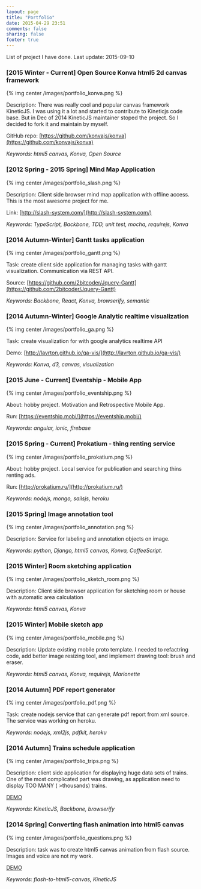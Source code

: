 ```yaml
---
layout: page
title: "Portfolio"
date: 2015-04-29 23:51
comments: false
sharing: false
footer: true
---
```


List of project I have done. Last update: 2015-09-10


### [2015 Winter - Current] Open Source Konva html5 2d canvas framework

{% img center /images/portfolio_konva.png  %}

Description: There was really cool and popular canvas framework KineticJS. I was using it a lot and started to contribute to Kineticjs code base.
But in Dec of 2014 KineticJS maintainer stoped the project. So I decided to fork it and maintain by myself.

GitHub repo: [https://github.com/konvajs/konva](https://github.com/konvajs/konva)

*Keywords: html5 canvas, Konva, Open Source*


### [2012 Spring - 2015 Spring] Mind Map Application

{% img center /images/portfolio_slash.png  %}

Description: Client side browser mind map application with offline access. This is the most awesome project for me.

Link: [http://slash-system.com/](http://slash-system.com/)

*Keywords: TypeScript, Backbone, TDD, unit test, mocha, requirejs, Konva*


### [2014 Autumn-Winter] Gantt tasks application

{% img center /images/portfolio_gantt.png  %}

Task: create client side application for managing tasks with gantt visualization.
Communication via REST API.

Source: [https://github.com/2bitcoder/Jquery-Gantt](https://github.com/2bitcoder/Jquery-Gantt)

*Keywords: Backbone, React, Konva, browserify, semantic*



### [2014 Autumn-Winter] Google Analytic realtime visualization

{% img center /images/portfolio_ga.png  %}

Task: create visualization for with google analytics realtime API

Demo: [http://lavrton.github.io/ga-vis/](http://lavrton.github.io/ga-vis/)

*Keywords: Konva, d3, canvas, visualization*


### [2015 June - Current] Eventship - Mobile App

{% img center /images/portfolio_eventship.png  %}

About: hobby project. Motivation and Retrospective Mobile App.

Run: [https://eventship.mobi/](https://eventship.mobi/)

*Keywords: angular, ionic, firebase*


### [2015 Spring - Current] Prokatium - thing renting service

{% img center /images/portfolio_prokatium.png  %}

About: hobby project. Local service for publication and searching thins renting ads.

Run: [http://prokatium.ru/](http://prokatium.ru/)

*Keywords: nodejs, mongo, sailsjs, heroku*



### [2015 Spring] Image annotation tool

{% img center /images/portfolio_annotation.png  %}

Description: Service for labeling and annotation objects on image.

*Keywords: python, Django, html5 canvas, Konva, CoffeeScript.*


### [2015 Winter] Room sketching application

{% img center /images/portfolio_sketch_room.png  %}

Description: Client side browser application for sketching room or house with automatic area calculation

*Keywords: html5 canvas, Konva*


### [2015 Winter] Mobile sketch app

{% img center /images/portfolio_mobile.png  %}

Description: Update existing mobile proto template. I needed to refactring code, add better image resizing tool, and implement drawing tool: brush and eraser.

*Keywords: html5 canvas, Konva, requirejs, Marionette*



### [2014 Autumn] PDF report generator

{% img center /images/portfolio_pdf.png  %}

Task: create nodejs service that can generate pdf report from xml source.
The service was working on heroku.

*Keywords: nodejs, xml2js, pdfkit, heroku*

### [2014 Autumn] Trains schedule application

{% img center /images/portfolio_trips.png  %}

Description: client side application for displaying huge data sets of trains.
One of the most complicated part was drawing, as application need to display TOO MANY ( >thousands) trains.

[DEMO](./canvas_trips/index.html)

*Keywords: KineticJS, Backbone, browserify*


### [2014 Spring] Converting flash animation into html5 canvas

{% img center /images/portfolio_questions.png  %}

Description: task was to create html5 canvas animation from flash source.
Images and voice are not my work.

[DEMO](./canvas_questions/index.html)

*Keywords: flash-to-html5-canvas, KineticJS*
